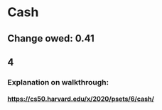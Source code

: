 # Cash

## Change owed: 0.41
## 4

### Explanation on walkthrough:

#### https://cs50.harvard.edu/x/2020/psets/6/cash/
